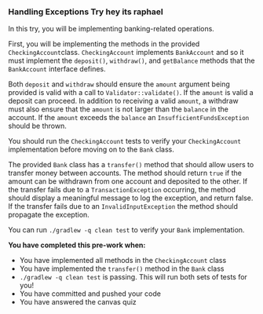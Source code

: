 ### Handling Exceptions Try hey its raphael

In this try, you will be implementing banking-related operations. 

First, you will be implementing the methods in the provided `CheckingAccount`class. 
`CheckingAccount` implements `BankAccount` and so it must implement the `deposit()`,
`withdraw()`, and `getBalance` methods that the `BankAccount` interface defines. 

Both `deposit` and `withdraw` should ensure the `amount` argument being provided
is valid with a call to `Validator::validate()`. If the `amount` is valid a 
deposit can proceed. In addition to receiving a valid `amount`, a withdraw must
also ensure that the `amount` is not larger than the `balance` in the account.
If the `amount` exceeds the `balance` an `InsufficientFundsException` should
be thrown.

You should run the `CheckingAccount` tests to verify your
`CheckingAccount` implementation before moving on to the `Bank` class. 

The provided `Bank` class has a `transfer()` method that should allow users to transfer 
money between accounts. The method should return `true` if the amount can be withdrawn from one
account and deposited to the other. If the transfer fails due to a `TransactionException` occurring,
the method should display a meaningful message to log the exception, and return false. If the transfer fails due to an 
`InvalidInputException` the method should propagate the exception. 

You can run `./gradlew -q clean test` to verify your `Bank` implementation.

**You have completed this pre-work when:**
* You have implemented all methods in the `CheckingAccount` class
* You have implemented the `transfer()` method in the `Bank` class
* `./gradlew -q clean test` is passing. This will run both sets of tests for you!
* You have committed and pushed your code
* You have answered the canvas quiz

